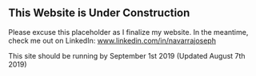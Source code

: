 ## This Website is Under Construction

Please excuse this placeholder as I finalize my website.
In the meantime, check me out on LinkedIn: www.linkedin.com/in/navarrajoseph

This site should be running by September 1st 2019 (Updated August 7th 2019)
